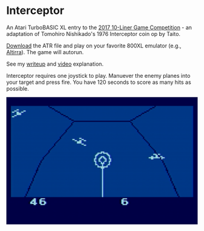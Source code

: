 # Interceptor
An Atari TurboBASIC XL entry to the [2017 10-Liner Game Competition](http://gkanold.wixsite.com/homeputerium/basic-10liners-2017) - an adaptation of Tomohiro Nishikado's 1976 Interceptor coin op by Taito.

[Download](https://github.com/jeffpiep/Interceptor/raw/master/Interceptor.atr) the ATR file and play on your favorite 800XL emulator (e.g., [Altirra](http://www.virtualdub.org/altirra.html)). The game will autorun.

See my [writeup](http://jeffpiepmeier.blogspot.com/2017/03/interceptor-another-10-liner-basic-game.html) and [video](https://youtu.be/56EsfvCUyiw) explanation.

Interceptor requires one joystick to play. Manuever the enemy planes into your target and press fire. You have 120 seconds to score as many hits as possible. 

![](https://raw.githubusercontent.com/jeffpiep/Interceptor/master/screenshot.png)

